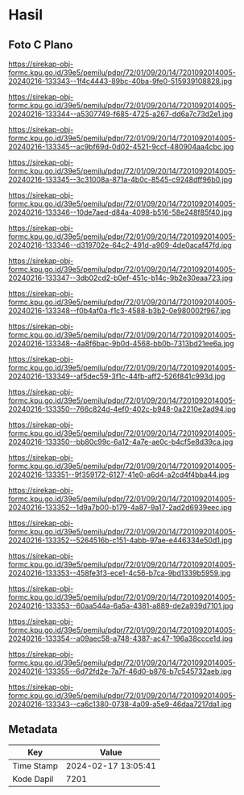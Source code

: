 # Hasil

## Foto C Plano

https://sirekap-obj-formc.kpu.go.id/39e5/pemilu/pdpr/72/01/09/20/14/7201092014005-20240216-133343--1f4c4443-89bc-40ba-9fe0-515939108828.jpg

https://sirekap-obj-formc.kpu.go.id/39e5/pemilu/pdpr/72/01/09/20/14/7201092014005-20240216-133344--a5307749-f685-4725-a267-dd6a7c73d2e1.jpg

https://sirekap-obj-formc.kpu.go.id/39e5/pemilu/pdpr/72/01/09/20/14/7201092014005-20240216-133345--ac9bf69d-0d02-4521-9ccf-480904aa4cbc.jpg

https://sirekap-obj-formc.kpu.go.id/39e5/pemilu/pdpr/72/01/09/20/14/7201092014005-20240216-133345--3c31008a-871a-4b0c-8545-c9248dff96b0.jpg

https://sirekap-obj-formc.kpu.go.id/39e5/pemilu/pdpr/72/01/09/20/14/7201092014005-20240216-133346--10de7aed-d84a-4098-b516-58e248f85f40.jpg

https://sirekap-obj-formc.kpu.go.id/39e5/pemilu/pdpr/72/01/09/20/14/7201092014005-20240216-133346--d319702e-64c2-491d-a909-4de0acaf47fd.jpg

https://sirekap-obj-formc.kpu.go.id/39e5/pemilu/pdpr/72/01/09/20/14/7201092014005-20240216-133347--3db02cd2-b0ef-451c-b14c-9b2e30eaa723.jpg

https://sirekap-obj-formc.kpu.go.id/39e5/pemilu/pdpr/72/01/09/20/14/7201092014005-20240216-133348--f0b4af0a-f1c3-4588-b3b2-0e980002f967.jpg

https://sirekap-obj-formc.kpu.go.id/39e5/pemilu/pdpr/72/01/09/20/14/7201092014005-20240216-133348--4a8f6bac-9b0d-4568-bb0b-7313bd21ee6a.jpg

https://sirekap-obj-formc.kpu.go.id/39e5/pemilu/pdpr/72/01/09/20/14/7201092014005-20240216-133349--af5dec59-3f1c-44fb-aff2-526f841c993d.jpg

https://sirekap-obj-formc.kpu.go.id/39e5/pemilu/pdpr/72/01/09/20/14/7201092014005-20240216-133350--766c824d-4ef0-402c-b948-0a2210e2ad94.jpg

https://sirekap-obj-formc.kpu.go.id/39e5/pemilu/pdpr/72/01/09/20/14/7201092014005-20240216-133350--bb80c99c-6a12-4a7e-ae0c-b4cf5e8d39ca.jpg

https://sirekap-obj-formc.kpu.go.id/39e5/pemilu/pdpr/72/01/09/20/14/7201092014005-20240216-133351--9f359172-6127-41e0-a6d4-a2cd4f4bba44.jpg

https://sirekap-obj-formc.kpu.go.id/39e5/pemilu/pdpr/72/01/09/20/14/7201092014005-20240216-133352--1d9a7b00-b179-4a87-9a17-2ad2d6939eec.jpg

https://sirekap-obj-formc.kpu.go.id/39e5/pemilu/pdpr/72/01/09/20/14/7201092014005-20240216-133352--5264516b-c151-4abb-97ae-e446334e50d1.jpg

https://sirekap-obj-formc.kpu.go.id/39e5/pemilu/pdpr/72/01/09/20/14/7201092014005-20240216-133353--458fe3f3-ece1-4c56-b7ca-9bd1339b5959.jpg

https://sirekap-obj-formc.kpu.go.id/39e5/pemilu/pdpr/72/01/09/20/14/7201092014005-20240216-133353--60aa544a-6a5a-4381-a889-de2a939d7101.jpg

https://sirekap-obj-formc.kpu.go.id/39e5/pemilu/pdpr/72/01/09/20/14/7201092014005-20240216-133354--a09aec58-a748-4387-ac47-196a38ccce1d.jpg

https://sirekap-obj-formc.kpu.go.id/39e5/pemilu/pdpr/72/01/09/20/14/7201092014005-20240216-133355--6d72fd2e-7a7f-46d0-b876-b7c545732aeb.jpg

https://sirekap-obj-formc.kpu.go.id/39e5/pemilu/pdpr/72/01/09/20/14/7201092014005-20240216-133343--ca6c1380-0738-4a09-a5e9-46daa7217da1.jpg


## Metadata

| Key        | Value               |
| ---------- | ------------------- |
| Time Stamp | 2024-02-17 13:05:41 |
| Kode Dapil | 7201                |



